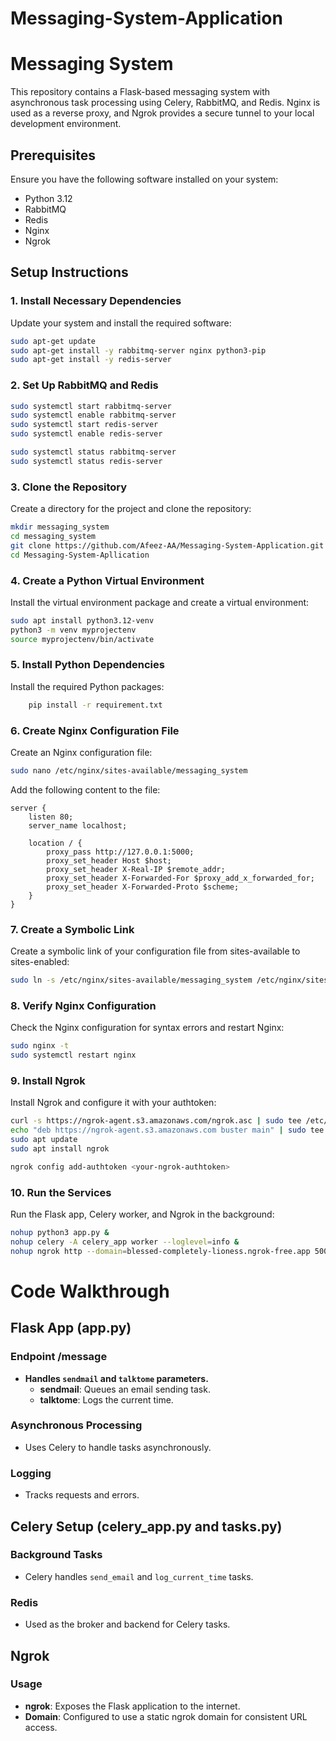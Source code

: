 # Messaging-System-Application

# Messaging System

This repository contains a Flask-based messaging system with asynchronous task processing using Celery, RabbitMQ, and Redis. Nginx is used as a reverse proxy, and Ngrok provides a secure tunnel to your local development environment.

## Prerequisites

Ensure you have the following software installed on your system:

- Python 3.12
- RabbitMQ
- Redis
- Nginx
- Ngrok

## Setup Instructions

### 1. Install Necessary Dependencies

Update your system and install the required software:

```bash
sudo apt-get update
sudo apt-get install -y rabbitmq-server nginx python3-pip
sudo apt-get install -y redis-server
```
### 2. Set Up RabbitMQ and Redis

```bash
sudo systemctl start rabbitmq-server
sudo systemctl enable rabbitmq-server
sudo systemctl start redis-server
sudo systemctl enable redis-server

sudo systemctl status rabbitmq-server
sudo systemctl status redis-server
```
### 3. Clone the Repository
Create a directory for the project and clone the repository:
```bash
mkdir messaging_system
cd messaging_system
git clone https://github.com/Afeez-AA/Messaging-System-Application.git
cd Messaging-System-Apllication

```

### 4. Create a Python Virtual Environment
Install the virtual environment package and create a virtual environment:

```bash
sudo apt install python3.12-venv
python3 -m venv myprojectenv
source myprojectenv/bin/activate
```
### 5. Install Python Dependencies
Install the required Python packages:
```bash
    pip install -r requirement.txt
```

### 6. Create Nginx Configuration File
Create an Nginx configuration file:
```bash
sudo nano /etc/nginx/sites-available/messaging_system
```
Add the following content to the file:

```
server {
    listen 80;
    server_name localhost;

    location / {
        proxy_pass http://127.0.0.1:5000;
        proxy_set_header Host $host;
        proxy_set_header X-Real-IP $remote_addr;
        proxy_set_header X-Forwarded-For $proxy_add_x_forwarded_for;
        proxy_set_header X-Forwarded-Proto $scheme;
    }
}
```

### 7. Create a Symbolic Link
Create a symbolic link of your configuration file from sites-available to sites-enabled:
```bash
sudo ln -s /etc/nginx/sites-available/messaging_system /etc/nginx/sites-enabled/

```
### 8. Verify Nginx Configuration
Check the Nginx configuration for syntax errors and restart Nginx:
```bash
sudo nginx -t
sudo systemctl restart nginx
```
### 9.  Install Ngrok
Install Ngrok and configure it with your authtoken:
```bash
curl -s https://ngrok-agent.s3.amazonaws.com/ngrok.asc | sudo tee /etc/apt/trusted.gpg.d/ngrok.asc >/dev/null
echo "deb https://ngrok-agent.s3.amazonaws.com buster main" | sudo tee /etc/apt/sources.list.d/ngrok.list
sudo apt update
sudo apt install ngrok

ngrok config add-authtoken <your-ngrok-authtoken>
```
### 10. Run the Services
Run the Flask app, Celery worker, and Ngrok in the background:
```bash
nohup python3 app.py &
nohup celery -A celery_app worker --loglevel=info &
nohup ngrok http --domain=blessed-completely-lioness.ngrok-free.app 5000 &
```

# Code Walkthrough

## Flask App (app.py)

### Endpoint /message
- **Handles `sendmail` and `talktome` parameters.**
  - **sendmail**: Queues an email sending task.
  - **talktome**: Logs the current time.

### Asynchronous Processing
- Uses Celery to handle tasks asynchronously.

### Logging
- Tracks requests and errors.

## Celery Setup (celery_app.py and tasks.py)

### Background Tasks
- Celery handles `send_email` and `log_current_time` tasks.

### Redis
- Used as the broker and backend for Celery tasks.

## Ngrok

### Usage
- **ngrok**: Exposes the Flask application to the internet.
- **Domain**: Configured to use a static ngrok domain for consistent URL access.

